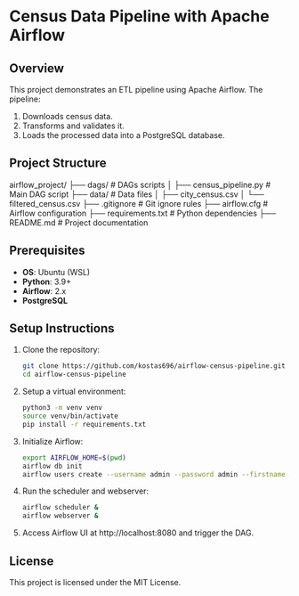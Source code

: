 # Census Data Pipeline with Apache Airflow

## Overview
This project demonstrates an ETL pipeline using Apache Airflow. The pipeline:
1. Downloads census data.
2. Transforms and validates it.
3. Loads the processed data into a PostgreSQL database.

## Project Structure

airflow_project/
├── dags/                    # DAGs scripts
│   ├── census_pipeline.py   # Main DAG script
├── data/                    # Data files
│   ├── city_census.csv
│   └── filtered_census.csv
├── .gitignore               # Git ignore rules
├── airflow.cfg              # Airflow configuration
├── requirements.txt         # Python dependencies
├── README.md                # Project documentation


## Prerequisites
- **OS**: Ubuntu (WSL)
- **Python**: 3.9+
- **Airflow**: 2.x
- **PostgreSQL**

## Setup Instructions
1. Clone the repository:
   ```bash
   git clone https://github.com/kostas696/airflow-census-pipeline.git
   cd airflow-census-pipeline

2. Setup a virtual environment:
   ```bash
   python3 -m venv venv
   source venv/bin/activate
   pip install -r requirements.txt

3. Initialize Airflow:
   ```bash
   export AIRFLOW_HOME=$(pwd)
   airflow db init
   airflow users create --username admin --password admin --firstname Admin --lastname User --role Admin --email admin@example.com

4. Run the scheduler and webserver:
   ```bash
   airflow scheduler &
   airflow webserver &

5. Access Airflow UI at http://localhost:8080 and trigger the DAG.

## License
This project is licensed under the MIT License.


